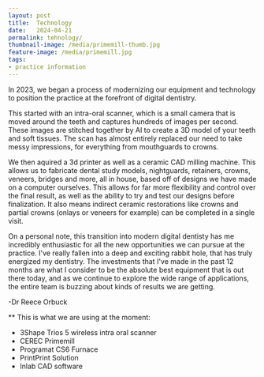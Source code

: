 ```yaml
---
layout: post
title:  Technology
date:   2024-04-21
permalink: tehnology/
thumbnail-image: /media/primemill-thumb.jpg
feature-image: /media/primemill.jpg
tags: 
- practice information
---
```


In 2023, we began a process of modernizing our equipment and technology to position the practice at the forefront of digital dentistry. 

This started with an intra-oral scanner, which is a small camera that is moved around the teeth and captures hundreds of images per second. These images are stitched together by AI to create a 3D model of your teeth and soft tissues. The scan has almost entirely replaced our need to take messy impressions, for everything from mouthguards to crowns.

We then aquired a 3d printer as well as a ceramic CAD milling machine. This allows us to fabricate dental study models, nightguards, retainers, crowns, veneers, bridges and more, all in house, based off of designs we have made on a computer ourselves. This allows for far more flexibility and control over the final result, as well as the ability to try and test our designs before finalization. It also means indirect ceramic restorations like crowns and partial crowns (onlays or veneers for example) can be completed in a single visit.

On a personal note, this transition into modern digital dentisty has me incredibly enthusiastic for all the new opportunities we can pursue at the practice. I've really fallen into a deep and exciting rabbit hole, that has truly energized my dentistry. The investments that I've made in the past 12 months are what I consider to be the absolute best equipment that is out there today, and as we continue to explore the wide range of applications, the entire team is buzzing about kinds of results we are getting.

-Dr Reece Orbuck


** This is what we are using at the moment:
- 3Shape Trios 5 wireless intra oral scanner
- CEREC Primemill
- Programat CS6 Furnace
- PrintPrint Solution
- Inlab CAD software